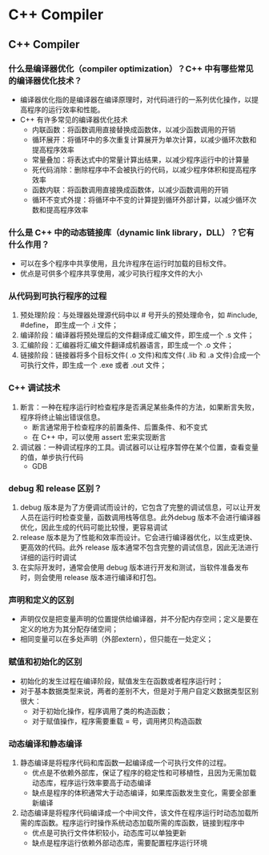# C++ Compiler

## C++ Compiler

### 什么是编译器优化（compiler optimization）？C++ 中有哪些常见的编译器优化技术？
+ 编译器优化指的是编译器在编译原理时，对代码进行的一系列优化操作，以提高程序的运行效率和性能。
+ C++ 有许多常见的编译器优化技术
    - 内联函数：将函数调用直接替换成函数体，以减少函数调用的开销
    - 循环展开：将循环中的多次重复计算展开为单次计算，以减少循环次数和提高程序效率
    - 常量叠加：将表达式中的常量计算出结果，以减少程序运行中的计算量
    - 死代码消除：删除程序中不会被执行的代码，以减少程序体积和提高程序效率
    - 函数内联：将函数调用直接换成函数体，以减少函数调用的开销
    - 循环不变式外提：将循环中不变的计算提到循环外部计算，以减少循环次数和提高程序效率

### 什么是 C++ 中的动态链接库（dynamic link library，DLL）？它有什么作用？
+ 可以在多个程序中共享使用，且允许程序在运行时加载的目标文件。
+ 优点是可供多个程序共享使用，减少可执行程序文件的大小

### 从代码到可执行程序的过程
1. 预处理阶段：与处理器处理源代码中以 # 号开头的预处理命令，如 #include, #define， 即生成一个 .i 文件；
2. 编译阶段：编译器将预处理后的文件翻译成汇编文件，即生成一个 .s 文件；
3. 汇编阶段：汇编器将汇编文件翻译成机器语言，即生成一个 .o 文件；
4. 链接阶段：链接器将多个目标文件( .o 文件)和库文件( .lib 和 .a 文件)合成一个可执行文件，即生成一个 .exe 或者 .out 文件；

### C++ 调试技术
1. 断言：一种在程序运行时检查程序是否满足某些条件的方法，如果断言失败，程序将终止输出错误信息。
    + 断言通常用于检查程序的前置条件、后置条件、和不变式
    + 在 C++ 中，可以使用 assert 宏来实现断言
2. 调试器：一种调试程序的工具。调试器可以让程序暂停在某个位置，查看变量的值，单步执行代码
    + GDB

### debug 和 release 区别？
1. debug 版本是为了方便调试而设计的，它包含了完整的调试信息，可以让开发人员在运行时检查变量，函数调用栈等信息。此外debug 版本不会进行编译器优化，因此生成的代码可能比较慢，更容易调试
2. release 版本是为了性能和效率而设计。它会进行编译器优化，以生成更快、更高效的代码。此外 release 版本通常不包含完整的调试信息，因此无法进行详细的运行时调试
3. 在实际开发时，通常会使用 debug 版本进行开发和测试，当软件准备发布时，则会使用 release 版本进行编译和打包。

### 声明和定义的区别
+ 声明仅仅是把变量声明的位置提供给编译器，并不分配内存空间；定义是要在定义的地方为其分配存储空间；
+ 相同变量可以在多处声明（外部extern），但只能在一处定义；

### 赋值和初始化的区别
+ 初始化的发生过程在编译阶段，赋值发生在函数或者程序运行时；
+ 对于基本数据类型来说，两者的差别不大，但是对于用户自定义数据类型区别很大：
    - 对于初始化操作，程序调用了类的构造函数；
    - 对于赋值操作，程序需要重载 = 号，调用拷贝构造函数

### 动态编译和静态编译
1. 静态编译是将程序代码和库函数一起编译成一个可执行文件的过程。
    - 优点是不依赖外部库，保证了程序的稳定性和可移植性，且因为无需加载动态库，程序运行效率要高于动态编译
    - 缺点是程序的体积通常大于动态编译，如果库函数发生变化，需要全部重新编译
2. 动态编译是将程序代码编译成一个中间文件，该文件在程序运行时动态加载所需的库函数。程序运行时操作系统动态加载所需的库函数，链接到程序中
    - 优点是可执行文件体积较小，动态库可以单独更新
    - 缺点是程序运行依赖外部动态库，需要配置程序运行环境